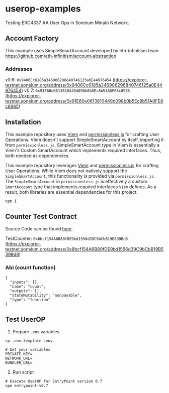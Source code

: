 # userop-examples

Testing ERC4337 AA User Ops in Soneium Minato Network.

## Account Factory
This example uses SimpleSmartAccount developed by eth-infinitism team.
https://github.com/eth-infinitism/account-abstraction

### Addresses
v0.6: `0x9406Cc6185a346906296840746125a0E44976454` (https://explorer-testnet.soneium.org/address/0x9406Cc6185a346906296840746125a0E44976454)
v0.7: `0x91E60e0613810449d098b0b5Ec8b51A0FE8c8985` (https://explorer-testnet.soneium.org/address/0x91E60e0613810449d098b0b5Ec8b51A0FE8c8985)

## Installation

This example repository uses [Viem](https://viem.sh/) and [permissionless.js](https://github.com/pimlicolabs/permissionless.js) for crafting User Operations.
Viem doesn't support SimpleSmartAccount by itself, importing it from `permissionless.js`. SimpleSmartAccount type in Viem is essentially a Viem's Custom SmartAccount which implements required interfaces. Thus, both needed as dependencies.

This example repository leverages [Viem](https://viem.sh/) and [permissionless.js](https://github.com/pimlicolabs/permissionless.js) for crafting User Operations. While Viem does not natively support the `SimpleSmartAccount`, this functionality is provided via `permissionless.js`. The `SimpleSmartAccount` in `permissionless.js` is effectively a custom `SmartAccount` type that implements required interfaces `Viem` defines. As a result, both libraries are essential dependencies for this project.

```
npm i
```

## Counter Test Contract

Source Code can be found [here](https://github.com/eth-infinitism/account-abstraction/blob/develop/contracts/test/TestCounter.sol).

TestCounter: `0x6bcf154A6B80fDE9bd1556d39C9bCbB19B539Bd8` (https://explorer-testnet.soneium.org/address/0x6bcf154A6B80fDE9bd1556d39C9bCbB19B539Bd8)

### Abi (count function)
```
{
  "inputs": [],
  "name": "count",
  "outputs": [],
  "stateMutability": "nonpayable",
  "type": "function"
}
```

## Test UserOP

1. Prepare `.env` variables
```
cp .env.template .env

# Set your variables
PRIVATE_KEY=
NETWORK_URL=
BUNDLER_URL=
```

2. Run script
```
# Execute UserOP for EntryPoint version 0.7
npm entrypoint-v0.7
```
